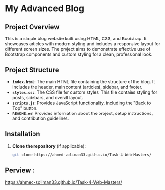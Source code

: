 # My Advanced Blog

## Project Overview

This is a simple blog website built using HTML, CSS, and Bootstrap. It showcases articles with modern styling and includes a responsive layout for different screen sizes. The project aims to demonstrate effective use of Bootstrap components and custom styling for a clean, professional look.

## Project Structure

- **`index.html`**: The main HTML file containing the structure of the blog. It includes the header, main content (articles), sidebar, and footer.
- **`styles.css`**: The CSS file for custom styles. This file contains styling for posts, sidebars, and overall layout.
- **`scripts.js`**: Provides JavaScript functionality, including the "Back to Top" button.
- **`README.md`**: Provides information about the project, setup instructions, and contribution guidelines.

## Installation

1. **Clone the repository** (if applicable):
   ```bash
   git clone https://ahmed-soliman33.github.io/Task-4-Web-Masters/

## Perview :
   https://ahmed-soliman33.github.io/Task-4-Web-Masters/
